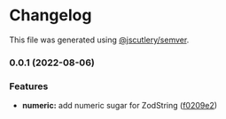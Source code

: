 # Changelog

This file was generated using [@jscutlery/semver](https://github.com/jscutlery/semver).

### 0.0.1 (2022-08-06)


### Features

* **numeric:** add numeric sugar for ZodString ([f0209e2](https://github.com/UNDERCOVERj/zod-plugins/commit/f0209e2ca77f5ce5c3a0854fd7a20b64b705976e))
